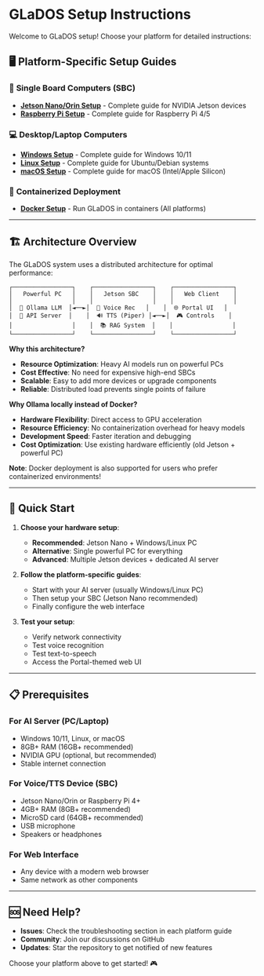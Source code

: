 # GLaDOS Setup Instructions

Welcome to GLaDOS setup! Choose your platform for detailed instructions:

## 🖥️ Platform-Specific Setup Guides

### 📱 **Single Board Computers (SBC)**
- **[Jetson Nano/Orin Setup](jetson-setup.md)** - Complete guide for NVIDIA Jetson devices
- **[Raspberry Pi Setup](raspberry-pi-setup.md)** - Complete guide for Raspberry Pi 4/5

### 💻 **Desktop/Laptop Computers**
- **[Windows Setup](windows-setup.md)** - Complete guide for Windows 10/11
- **[Linux Setup](linux-setup.md)** - Complete guide for Ubuntu/Debian systems
- **[macOS Setup](macos-setup.md)** - Complete guide for macOS (Intel/Apple Silicon)

### 🐳 **Containerized Deployment**
- **[Docker Setup](docker-setup.md)** - Run GLaDOS in containers (All platforms)

---

## 🏗️ Architecture Overview

The GLaDOS system uses a distributed architecture for optimal performance:

```
┌─────────────────┐    ┌─────────────────┐    ┌─────────────────┐
│   Powerful PC   │    │   Jetson SBC    │    │   Web Client    │
│                 │    │                 │    │                 │
│  🧠 Ollama LLM  │◄──►│  🎤 Voice Rec   │    │  🌐 Portal UI   │
│  📡 API Server  │    │  🔊 TTS (Piper) │◄──►│  🎮 Controls    │
│                 │    │  📚 RAG System  │    │                 │
└─────────────────┘    └─────────────────┘    └─────────────────┘
```

**Why this architecture?**
- **Resource Optimization**: Heavy AI models run on powerful PCs
- **Cost Effective**: No need for expensive high-end SBCs
- **Scalable**: Easy to add more devices or upgrade components
- **Reliable**: Distributed load prevents single points of failure

**Why Ollama locally instead of Docker?**
- **Hardware Flexibility**: Direct access to GPU acceleration
- **Resource Efficiency**: No containerization overhead for heavy models
- **Development Speed**: Faster iteration and debugging
- **Cost Optimization**: Use existing hardware efficiently (old Jetson + powerful PC)

**Note**: Docker deployment is also supported for users who prefer containerized environments!

---

## 🚀 Quick Start

1. **Choose your hardware setup**:
   - **Recommended**: Jetson Nano + Windows/Linux PC
   - **Alternative**: Single powerful PC for everything
   - **Advanced**: Multiple Jetson devices + dedicated AI server

2. **Follow the platform-specific guides**:
   - Start with your AI server (usually Windows/Linux PC)
   - Then setup your SBC (Jetson Nano recommended)
   - Finally configure the web interface

3. **Test your setup**:
   - Verify network connectivity
   - Test voice recognition
   - Test text-to-speech
   - Access the Portal-themed web UI

---

## 📋 Prerequisites

### **For AI Server (PC/Laptop)**
- Windows 10/11, Linux, or macOS
- 8GB+ RAM (16GB+ recommended)
- NVIDIA GPU (optional, but recommended)
- Stable internet connection

### **For Voice/TTS Device (SBC)**
- Jetson Nano/Orin or Raspberry Pi 4+
- 4GB+ RAM (8GB+ recommended)
- MicroSD card (64GB+ recommended)
- USB microphone
- Speakers or headphones

### **For Web Interface**
- Any device with a modern web browser
- Same network as other components

---

## 🆘 Need Help?

- **Issues**: Check the troubleshooting section in each platform guide
- **Community**: Join our discussions on GitHub
- **Updates**: Star the repository to get notified of new features

Choose your platform above to get started! 🎮

